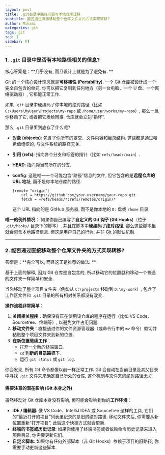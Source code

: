```yaml
---
layout: post
title: .git目录中路径问题与本地仓库迁移
subtitle: 能否通过直接移动整个仓库文件夹的方式实现转移? 
author: Mikami
categories: git
tags: git
top: 1
sidebar: []
---
```


### 1. `.git` 目录中是否有本地路径相关的信息? 


核心答案是：**几乎没有, 而且设计上就是为了避免有. **

Git 的一个核心设计理念就是**可移植性 (Portability)**. 一个 Git 仓库被设计成一个完全自包含的单元, 你可以把它复制到任何地方（另一台电脑、一个 U 盘、一个网络驱动器）, 它都能正常工作. 

如果 `.git` 目录中硬编码了你本地的绝对路径（比如 `C:\Users\MyUser\Projects\my-repo` 或 `/home/user/works/my-repo`）, 那么一旦你移动了它, 或者把它发给同事, 仓库就会立刻“损坏”. 

那么 `.git` 目录里到底存了什么呢? 

- **对象 (objects)**: 包含了你所有的提交、文件内容和目录结构. 这些都是通过哈希值组织的, 与文件系统的路径无关. 

- **引用 (refs)**: 指向各个分支和标签的指针（比如 `refs/heads/main`）. 

- **HEAD**: 指向你当前所在的分支. 

- **config**: 这是唯一一个可能包含“路径”信息的文件, 但它包含的是**远程仓库的 URL 地址**, 而不是你本地仓库的路径. 

  ```
  [remote "origin"]
      url = https://github.com/your-username/your-repo.git
      fetch = +refs/heads/*:refs/remotes/origin/*
  ```
  
  这个 URL 指向的是 GitHub 服务器, 而不是你本地的 `D:` 盘或 `/home` 目录. 

**唯一的例外情况**： 如果你自己编写了**自定义的 Git 钩子 (Git Hooks)**（位于 `.git/hooks/` 目录下的脚本）, 并且在脚本中**硬编码了绝对路径**, 那么这些脚本里就会包含本地路径信息. 但这是用户自己的行为, 并非 Git 的默认机制. 

------


### 2. 能否通过直接移动整个仓库文件夹的方式实现转移? 


答案是：**完全可以, 而且这正是推荐的做法. **

基于上面的解释, 因为 Git 仓库是自包含的, 所以移动它的位置就和移动一个普通的文件夹一样简单和安全. 

当你移动了整个项目文件夹（例如从 `C:\projects` 移动到 `D:\my-work`）, 包含了工作区文件和 `.git` 目录的所有相对关系都没有改变. 

**操作流程非常简单：**

1. **关闭相关程序**：确保没有正在使用该仓库的程序在运行（比如 VS Code、Sourcetree、终端等）, 以避免文件占用问题. 
2. **移动文件夹**：直接通过你的文件资源管理器（或命令行中的 `mv` 命令）剪切并粘贴整个项目文件夹到新的位置. 
3. **在新位置继续工作**：
   - 打开一个新的终端窗口. 
   - `cd` 到**新的目录路径**下. 
   - 运行 `git status` 或 `git log`. 

你会发现, 所有 Git 命令都像以前一样正常工作. Git 会自动在当前目录及其父目录中寻找 `.git` 文件夹来确定自己所处的仓库, 这个机制与文件夹的绝对路径无关. 

#### 需要注意的潜在影响 (Git 本身之外)

虽然移动对 Git 仓库本身没有影响, 但可能会影响到你的**工作环境**：

- **IDE / 编辑器**: 像 VS Code、IntelliJ IDEA 或 Sourcetree 这样的工具, 它们的“最近打开的项目”列表里记录的是旧的绝对路径. 移动文件夹后, 你需要从新位置重新“打开项目”, 此后这个快捷方式就会更新. 
- **终端的书签或历史记录**: 如果你使用了终端书签或者依赖命令历史记录来进入项目目录, 你需要更新它们. 
- **自定义脚本**: 如果你有任何外部脚本（非 Git Hooks）依赖于项目的旧路径, 你需要手动更新这些脚本. 
